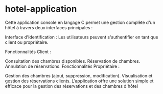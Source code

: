 # hotel-application
Cette application console en langage C permet une gestion complète d'un hôtel à travers deux interfaces principales :

Interface d'Identification : Les utilisateurs peuvent s'authentifier en tant que client ou propriétaire.

Fonctionnalités Client :

Consultation des chambres disponibles.
Réservation de chambres.
Annulation de réservations.
Fonctionnalités Propriétaire :

Gestion des chambres (ajout, suppression, modification).
Visualisation et gestion des réservations clients.
L'application offre une solution simple et efficace pour la gestion des réservations et des chambres d'hôtel
